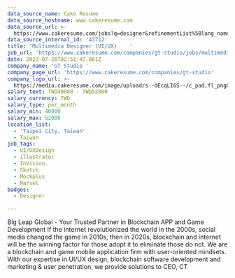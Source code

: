 ```yaml
---
data_source_name: Cake Resume
data_source_hostname: www.cakeresume.com
data_source_url: >-
  https://www.cakeresume.com/jobs?q=designer&refinementList%5Blang_name%5D%5B0%5D=English&refinementList%5Bsalary_type%5D=per_year
data_source_internal_id: '43712'
title: 'Multimedia Designer (UI/UX)    '
job_url: 'https://www.cakeresume.com/companies/gt-studio/jobs/multimedia-designer-ui-ux'
date: 2022-07-26T02:51:47.861Z
company_name: 'GT Studio '
company_page_url: 'https://www.cakeresume.com/companies/gt-studio'
company_logo_url: >-
  https://media.cakeresume.com/image/upload/s--dEcqLI6S--/c_pad,fl_png8,h_200,w_200/v1655088995/jlnbz3yktim2kf4qfv5a.png
salary_text: TWD40000 - TWD52000
salary_currency: TWD
salary_type: per_month
salary_min: 40000
salary_max: 52000
location_list:
  - 'Taipei City, Taiwan'
  - Taiwan
job_tags:
  - UI/UXDesign
  - illustrator
  - InVision.
  - Sketch
  - Mockplus
  - Marvel
badges:
  - Designer

---
```


Big Leap Global - Your Trusted Partner in Blockchain APP and Game Development If the internet revolutionized the world in the 2000s, social media changed the game in 2010s, then in 2020s, blockchain and internet will be the winning factor for those adopt it to eliminate those do not. We are a blockchain and game mobile application firm with user-oriented mindsets. With our expertise in UI/UX design, blockchain software development and marketing & user penetration, we provide solutions to CEO, CT